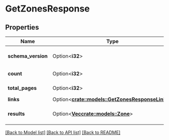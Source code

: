 # GetZonesResponse

## Properties

Name | Type | Description | Notes
------------ | ------------- | ------------- | -------------
**schema_version** | Option<**i32**> | The schema version | [optional]
**count** | Option<**i32**> | Number of records | [optional]
**total_pages** | Option<**i32**> | The total pages | [optional]
**links** | Option<[**crate::models::GetZonesResponseLinks**](GetZonesResponse_links.md)> |  | [optional]
**results** | Option<[**Vec<crate::models::Zone>**](Zone.md)> | Hosted zones collection | [optional]

[[Back to Model list]](../README.md#documentation-for-models) [[Back to API list]](../README.md#documentation-for-api-endpoints) [[Back to README]](../README.md)


